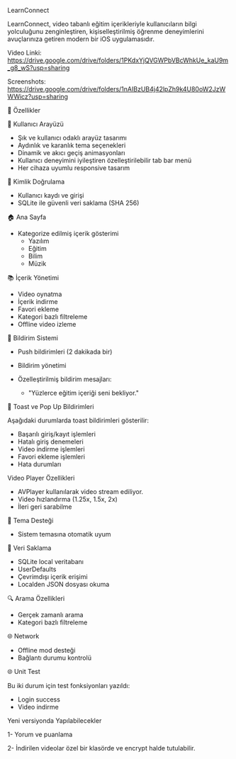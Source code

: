 LearnConnect

LearnConnect, video tabanlı eğitim içerikleriyle kullanıcıların bilgi yolculuğunu zenginleştiren, kişiselleştirilmiş öğrenme deneyimlerini avuçlarınıza getiren modern bir iOS uygulamasıdır.

Video Linki: https://drive.google.com/drive/folders/1PKdxYjQVGWPbVBcWhkUe_kaU9m_g8_wS?usp=sharing

Screenshots: https://drive.google.com/drive/folders/1nAIBzUB4j42lpZh9k4U80oW2JzWWWicz?usp=sharing


🌟 Özellikler

📱 Kullanıcı Arayüzü

* Şık ve kullanıcı odaklı arayüz tasarımı
* Aydınlık ve karanlık tema seçenekleri
* Dinamik ve akıcı geçiş animasyonları
* Kullanıcı deneyimini iyileştiren özelleştirilebilir tab bar menü
* Her cihaza uyumlu responsive tasarım


🔐 Kimlik Doğrulama

* Kullanıcı kaydı ve girişi
* SQLite ile güvenli veri saklama  (SHA 256)

🏠 Ana Sayfa

* Kategorize edilmiş içerik gösterimi
   * Yazılım
   * Eğitim
   * Bilim
   * Müzik

📚 İçerik Yönetimi

* Video oynatma
* İçerik indirme
* Favori ekleme
* Kategori bazlı filtreleme
* Offline video izleme

🔔 Bildirim Sistemi

* Push bildirimleri (2 dakikada bir)
* Bildirim yönetimi

* Özelleştirilmiş bildirim mesajları:
   * "Yüzlerce eğitim içeriği seni bekliyor."


🎯 Toast ve Pop Up Bildirimleri

Aşağıdaki durumlarda toast bildirimleri gösterilir:
* Başarılı giriş/kayıt işlemleri
* Hatalı giriş denemeleri
* Video indirme işlemleri
* Favori ekleme işlemleri
* Hata durumları

Video Player Özellikleri

  
* AVPlayer kullanılarak video stream ediliyor.
* Video hızlandırma (1.25x, 1.5x, 2x)
* İleri geri sarabilme 

🎨 Tema Desteği

* Sistem temasına otomatik uyum

💾 Veri Saklama

* SQLite  local veritabanı
* UserDefaults 
* Çevrimdışı içerik erişimi
* Localden JSON dosyası okuma

🔍 Arama Özellikleri

* Gerçek zamanlı arama
* Kategori bazlı filtreleme


🌐 Network

* Offline mod desteği
* Bağlantı durumu kontrolü


🌐 Unit Test

Bu iki  durum için test fonksiyonları yazıldı:
* Login success 
* Video indirme


Yeni versiyonda Yapılabilecekler 

  1- Yorum ve puanlama
  
  2- İndirilen videolar özel bir klasörde ve encrypt halde tutulabilir. 
  
 
